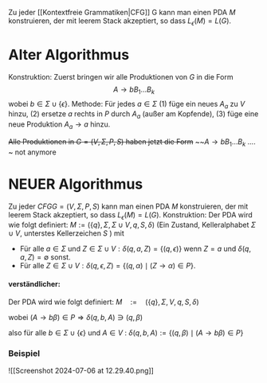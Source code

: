 Zu jeder [[Kontextfreie Grammatiken|CFG]] G kann man einen PDA $M$ konstruieren, der mit leerem Stack akzeptiert, so dass $L_\epsilon(M)=L(G)$.


# Alter Algorithmus
Konstruktion:
Zuerst bringen wir alle Produktionen von $G$ in die Form
$$\begin{equation*}
A \rightarrow b B_1 \ldots B_k
\end{equation*}$$
wobei $b \in \Sigma \cup\{\epsilon\}$.
Methode: Für jedes $a \in \Sigma$
(1) füge ein neues $A_a$ zu $V$ hinzu,
(2) ersetze $a$ rechts in $P$ durch $A_a$ (außer am Kopfende),
(3) füge eine neue Produktion $A_a \rightarrow a$ hinzu.

~~Alle Produktionen in $G=(V, \Sigma, P, S)$ haben jetzt die Form~~
~~$A \rightarrow b B_1 \ldots B_k$ .... ~  not anymore

# NEUER Algorithmus

Zu jeder $C F G G=(V, \Sigma, P, S)$ kann man einen PDA $M$ konstruieren, der mit leerem Stack akzeptiert, so dass $L_\epsilon(M)=L(G)$.
Konstruktion: Der PDA wird wie folgt definiert:
$M:=(\{q\}, \Sigma, \Sigma \cup V, q, S, \delta)$
(Ein Zustand, Kelleralphabet $\Sigma \cup V$, unterstes Kellerzeichen $S$ ) mit
- Für alle $a \in \Sigma$ und $Z \in \Sigma \cup V: \delta(q, a, Z)=\{(q, \epsilon)\}$ wenn $Z=a$ und $\delta(q, a, Z)=\emptyset$ sonst.
- Für alle $Z \in \Sigma \cup V: \delta(q, \epsilon, Z)=\{(q, \alpha) \mid(Z \rightarrow \alpha) \in P\}$.

#### verständlicher:
Der PDA wird wie folgt definiert:
$M \quad:=\quad(\{q\}, \Sigma, V, q, S, \delta)$

wobei
$(A \rightarrow b \beta) \in P \Longrightarrow \delta(q, b, A) \ni(q, \beta)$

also für alle $b \in \Sigma \cup\{\epsilon\}$ und $A \in V$ :
$\delta(q, b, A):=\{(q, \beta) \mid(A \rightarrow b \beta) \in P\}$

### Beispiel
![[Screenshot 2024-07-06 at 12.29.40.png]]
